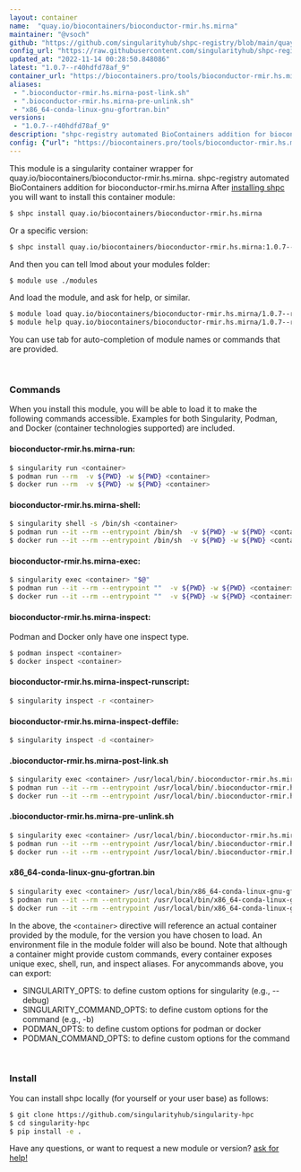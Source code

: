 ```yaml
---
layout: container
name:  "quay.io/biocontainers/bioconductor-rmir.hs.mirna"
maintainer: "@vsoch"
github: "https://github.com/singularityhub/shpc-registry/blob/main/quay.io/biocontainers/bioconductor-rmir.hs.mirna/container.yaml"
config_url: "https://raw.githubusercontent.com/singularityhub/shpc-registry/main/quay.io/biocontainers/bioconductor-rmir.hs.mirna/container.yaml"
updated_at: "2022-11-14 00:28:50.848086"
latest: "1.0.7--r40hdfd78af_9"
container_url: "https://biocontainers.pro/tools/bioconductor-rmir.hs.mirna"
aliases:
 - ".bioconductor-rmir.hs.mirna-post-link.sh"
 - ".bioconductor-rmir.hs.mirna-pre-unlink.sh"
 - "x86_64-conda-linux-gnu-gfortran.bin"
versions:
 - "1.0.7--r40hdfd78af_9"
description: "shpc-registry automated BioContainers addition for bioconductor-rmir.hs.mirna"
config: {"url": "https://biocontainers.pro/tools/bioconductor-rmir.hs.mirna", "maintainer": "@vsoch", "description": "shpc-registry automated BioContainers addition for bioconductor-rmir.hs.mirna", "latest": {"1.0.7--r40hdfd78af_9": "sha256:2bbe6ed82988ba723d5510c092a7e729223c3cb844d28b7b3436f8bd7911e3f9"}, "tags": {"1.0.7--r40hdfd78af_9": "sha256:2bbe6ed82988ba723d5510c092a7e729223c3cb844d28b7b3436f8bd7911e3f9"}, "docker": "quay.io/biocontainers/bioconductor-rmir.hs.mirna", "aliases": {".bioconductor-rmir.hs.mirna-post-link.sh": "/usr/local/bin/.bioconductor-rmir.hs.mirna-post-link.sh", ".bioconductor-rmir.hs.mirna-pre-unlink.sh": "/usr/local/bin/.bioconductor-rmir.hs.mirna-pre-unlink.sh", "x86_64-conda-linux-gnu-gfortran.bin": "/usr/local/bin/x86_64-conda-linux-gnu-gfortran.bin"}}
---
```


This module is a singularity container wrapper for quay.io/biocontainers/bioconductor-rmir.hs.mirna.
shpc-registry automated BioContainers addition for bioconductor-rmir.hs.mirna
After [installing shpc](#install) you will want to install this container module:


```bash
$ shpc install quay.io/biocontainers/bioconductor-rmir.hs.mirna
```

Or a specific version:

```bash
$ shpc install quay.io/biocontainers/bioconductor-rmir.hs.mirna:1.0.7--r40hdfd78af_9
```

And then you can tell lmod about your modules folder:

```bash
$ module use ./modules
```

And load the module, and ask for help, or similar.

```bash
$ module load quay.io/biocontainers/bioconductor-rmir.hs.mirna/1.0.7--r40hdfd78af_9
$ module help quay.io/biocontainers/bioconductor-rmir.hs.mirna/1.0.7--r40hdfd78af_9
```

You can use tab for auto-completion of module names or commands that are provided.

<br>

### Commands

When you install this module, you will be able to load it to make the following commands accessible.
Examples for both Singularity, Podman, and Docker (container technologies supported) are included.

#### bioconductor-rmir.hs.mirna-run:

```bash
$ singularity run <container>
$ podman run --rm  -v ${PWD} -w ${PWD} <container>
$ docker run --rm  -v ${PWD} -w ${PWD} <container>
```

#### bioconductor-rmir.hs.mirna-shell:

```bash
$ singularity shell -s /bin/sh <container>
$ podman run --it --rm --entrypoint /bin/sh  -v ${PWD} -w ${PWD} <container>
$ docker run --it --rm --entrypoint /bin/sh  -v ${PWD} -w ${PWD} <container>
```

#### bioconductor-rmir.hs.mirna-exec:

```bash
$ singularity exec <container> "$@"
$ podman run --it --rm --entrypoint ""  -v ${PWD} -w ${PWD} <container> "$@"
$ docker run --it --rm --entrypoint ""  -v ${PWD} -w ${PWD} <container> "$@"
```

#### bioconductor-rmir.hs.mirna-inspect:

Podman and Docker only have one inspect type.

```bash
$ podman inspect <container>
$ docker inspect <container>
```

#### bioconductor-rmir.hs.mirna-inspect-runscript:

```bash
$ singularity inspect -r <container>
```

#### bioconductor-rmir.hs.mirna-inspect-deffile:

```bash
$ singularity inspect -d <container>
```


#### .bioconductor-rmir.hs.mirna-post-link.sh

```bash
$ singularity exec <container> /usr/local/bin/.bioconductor-rmir.hs.mirna-post-link.sh
$ podman run --it --rm --entrypoint /usr/local/bin/.bioconductor-rmir.hs.mirna-post-link.sh   -v ${PWD} -w ${PWD} <container> -c " $@"
$ docker run --it --rm --entrypoint /usr/local/bin/.bioconductor-rmir.hs.mirna-post-link.sh   -v ${PWD} -w ${PWD} <container> -c " $@"
```


#### .bioconductor-rmir.hs.mirna-pre-unlink.sh

```bash
$ singularity exec <container> /usr/local/bin/.bioconductor-rmir.hs.mirna-pre-unlink.sh
$ podman run --it --rm --entrypoint /usr/local/bin/.bioconductor-rmir.hs.mirna-pre-unlink.sh   -v ${PWD} -w ${PWD} <container> -c " $@"
$ docker run --it --rm --entrypoint /usr/local/bin/.bioconductor-rmir.hs.mirna-pre-unlink.sh   -v ${PWD} -w ${PWD} <container> -c " $@"
```


#### x86_64-conda-linux-gnu-gfortran.bin

```bash
$ singularity exec <container> /usr/local/bin/x86_64-conda-linux-gnu-gfortran.bin
$ podman run --it --rm --entrypoint /usr/local/bin/x86_64-conda-linux-gnu-gfortran.bin   -v ${PWD} -w ${PWD} <container> -c " $@"
$ docker run --it --rm --entrypoint /usr/local/bin/x86_64-conda-linux-gnu-gfortran.bin   -v ${PWD} -w ${PWD} <container> -c " $@"
```



In the above, the `<container>` directive will reference an actual container provided
by the module, for the version you have chosen to load. An environment file in the
module folder will also be bound. Note that although a container
might provide custom commands, every container exposes unique exec, shell, run, and
inspect aliases. For anycommands above, you can export:

 - SINGULARITY_OPTS: to define custom options for singularity (e.g., --debug)
 - SINGULARITY_COMMAND_OPTS: to define custom options for the command (e.g., -b)
 - PODMAN_OPTS: to define custom options for podman or docker
 - PODMAN_COMMAND_OPTS: to define custom options for the command

<br>

### Install

You can install shpc locally (for yourself or your user base) as follows:

```bash
$ git clone https://github.com/singularityhub/singularity-hpc
$ cd singularity-hpc
$ pip install -e .
```

Have any questions, or want to request a new module or version? [ask for help!](https://github.com/singularityhub/singularity-hpc/issues)